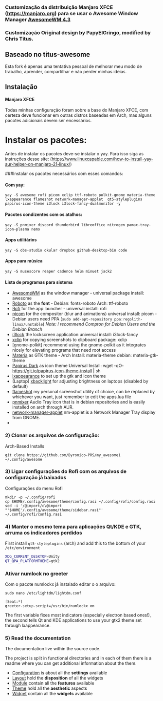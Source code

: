 ### Customização da distribuição Manjaro XFCE (https://manjaro.org) para se usar o Awesome Window Manager [AwesomeWM 4.3](https://awesomewm.org/)

### Customização Original design by PapyElGringo,  modified by Chris Titus. 

## Baseado no titus-awesome

Esta fork é apenas uma tentativa pessoal de melhorar meu modo de trabalho, aprender, compartilhar e não perder minhas ideias.

## Instalação

#### Manjaro XFCE

Todas minhas configuração foram sobre a base do Manjaro XFCE, com certeza deve funcionar em outras distros baseadas em Arch, mas alguns pacotes adicionais devem ser encessários.

# Instalar os pacotes:

Antes de instalar os pacotes deve-se instalar o yay. Para isso siga as instruções desse site: (https://www.linuxcapable.com/how-to-install-yay-aur-helper-on-manjaro-21-linux/)

###Instalar os pacotes necessários com esses comandos:

#### Com yay:
```
yay -S awesome rofi picom xclip ttf-roboto polkit-gnome materia-theme lxappearance flameshot network-manager-applet  qt5-styleplugins papirus-icon-theme i3lock i3lock-fancy-dualmonitor -y
```
#### Pacotes condizentes com os atalhos:
```
yay -S pnmixer discord thunderbird libreoffice nitrogen pamac-tray-icon-plasma nemo 
```
#### Apps utilitários
```
yay -S obs-studio okular dropbox github-desktop-bin code
```

#### Apps para música
```
yay -S musescore reaper cadence helm minuet jack2
```
#### Lista de programas para sistema

- [AwesomeWM](https://awesomewm.org/) as the window manager - universal package install: awesome
- [Roboto](https://fonts.google.com/specimen/Roboto) as the **font** - Debian: fonts-roboto Arch: ttf-roboto
- [Rofi](https://github.com/DaveDavenport/rofi) for the app launcher - universal install: rofi
- [picom](https://github.com/yshui/picom) for the compositor (blur and animations) universal install: picom - Debian users need PPA (`sudo add-apt-repository ppa:regolith-linux/unstable`) _Note: I recommend Compton for Debian Users and the Debian Branch_
- [i3lock](https://github.com/meskarune/i3lock-fancy) the lockscreen application universal install: i3lock-fancy
- [xclip](https://github.com/astrand/xclip) for copying screenshots to clipboard package: xclip
- [gnome-polkit] recommend using the gnome-polkit as it integrates nicely for elevating programs that need root access
- [Materia](https://github.com/nana-4/materia-theme) as GTK theme - Arch Install: materia-theme debian: materia-gtk-theme
- [Papirus Dark](https://github.com/PapirusDevelopmentTeam/papirus-icon-theme) as icon theme Universal Install: wget -qO- https://git.io/papirus-icon-theme-install | sh
- [lxappearance](https://sourceforge.net/projects/lxde/files/LXAppearance/) to set up the gtk and icon theme
- (Laptop) [xbacklight](https://www.x.org/archive/X11R7.5/doc/man/man1/xbacklight.1.html) for adjusting brightness on laptops (disabled by default)
- [flameshot](https://flameshot.org/) my personal screenshot utility of choice, can be replaced by whichever you want, just remember to edit the apps.lua file
- [pnmixer](https://github.com/nicklan/pnmixer) Audio Tray icon that is in debian repositories and is easily installed on arch through AUR.
- [network-manager-applet](https://gitlab.gnome.org/GNOME/network-manager-applet) nm-applet is a Network Manager Tray display from GNOME.
- 
### 2) Clonar os arquivos de configuração:

Arch-Based Installs
```
git clone https://github.com/Byronico-PRS/my_awesome1 ~/.config/awesome
```
### 3) Ligar configurações do Rofi com os arquivos de configuração já baixados

Configurações do menu Rofi

```
mkdir -p ~/.config/rofi
cp $HOME/.config/awesome/theme/config.rasi ~/.config/rofi/config.rasi
sed -i '/@import/c\@import "'$HOME'/.config/awesome/theme/sidebar.rasi"' ~/.config/rofi/config.rasi

```

### 4) Manter o mesmo tema para aplicações Qt/KDE e GTK, arruma os indicadores perdidos

First install  `qt5-styleplugins` (arch) and add this to the bottom of your `/etc/environment`

```bash
XDG_CURRENT_DESKTOP=Unity
QT_QPA_PLATFORMTHEME=gtk2
```
### Ativar numlock no greeter

Com o pacote numlockx já instalado editar o o arquivo:

```
sudo nano /etc/lightdm/lightdm.conf
```
```
[Seat:*]
greeter-setup-script=/usr/bin/numlockx on
```

The first variable fixes most indicators (especially electron based ones!), the second tells Qt and KDE applications to use your gtk2 theme set through lxappearance.

### 5) Read the documentation

The documentation live within the source code.

The project is split in functional directories and in each of them there is a readme where you can get additional information about the them.

* [Configuration](./configuration) is about all the **settings** available
* [Layout](./layout) hold the **disposition** of all the widgets
* [Module](./module) contain all the **features** available
* [Theme](./theme) hold all the **aesthetic** aspects
* [Widget](./widget) contain all the **widgets** available
